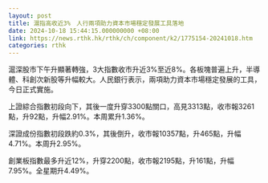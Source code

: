 ```yaml
---
layout: post
title: 滬指高收近3%　人行兩項助力資本市場穩定發展工具落地
date: 2024-10-18 15:44:15.000000000 +08:00
link: https://news.rthk.hk/rthk/ch/component/k2/1775154-20241018.htm
categories: rthk
---
```


滬深股市下午升顯著轉強，3大指數收市升近3%至近8%。各板塊普遍上升，半導體、科創次新股等升幅較大。人民銀行表示，兩項助力資本市場穩定發展的工具，今日正式實施。

上證綜合指數初段向下，其後一度升穿3300點關口，高見3313點，收市報3261點，升92點，升幅2.91%。本周累升1.36%。

深證成份指數初段跌約0.3%，其後倒升，收市報10357點，升465點，升幅4.71%。本周升2.95%。

創業板指數最多升近12%，升穿2200點，收市報2195點，升161點，升幅7.95%。全星期升4.49%。
